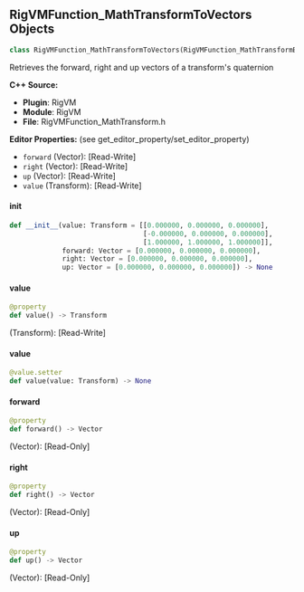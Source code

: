 ## RigVMFunction_MathTransformToVectors Objects

```python
class RigVMFunction_MathTransformToVectors(RigVMFunction_MathTransformBase)
```

Retrieves the forward, right and up vectors of a transform's quaternion

**C++ Source:**

- **Plugin**: RigVM
- **Module**: RigVM
- **File**: RigVMFunction_MathTransform.h

**Editor Properties:** (see get_editor_property/set_editor_property)

- ``forward`` (Vector):  [Read-Write]
- ``right`` (Vector):  [Read-Write]
- ``up`` (Vector):  [Read-Write]
- ``value`` (Transform):  [Read-Write]

<a id="unreal.RigVMFunction_MathTransformToVectors.__init__"></a>

#### __init__

```python
def __init__(value: Transform = [[0.000000, 0.000000, 0.000000],
                                 [-0.000000, 0.000000, 0.000000],
                                 [1.000000, 1.000000, 1.000000]],
             forward: Vector = [0.000000, 0.000000, 0.000000],
             right: Vector = [0.000000, 0.000000, 0.000000],
             up: Vector = [0.000000, 0.000000, 0.000000]) -> None
```

<a id="unreal.RigVMFunction_MathTransformToVectors.value"></a>

#### value

```python
@property
def value() -> Transform
```

(Transform):  [Read-Write]

<a id="unreal.RigVMFunction_MathTransformToVectors.value"></a>

#### value

```python
@value.setter
def value(value: Transform) -> None
```

<a id="unreal.RigVMFunction_MathTransformToVectors.forward"></a>

#### forward

```python
@property
def forward() -> Vector
```

(Vector):  [Read-Only]

<a id="unreal.RigVMFunction_MathTransformToVectors.right"></a>

#### right

```python
@property
def right() -> Vector
```

(Vector):  [Read-Only]

<a id="unreal.RigVMFunction_MathTransformToVectors.up"></a>

#### up

```python
@property
def up() -> Vector
```

(Vector):  [Read-Only]

<a id="unreal.RigVMFunction_MathTransformMul"></a>